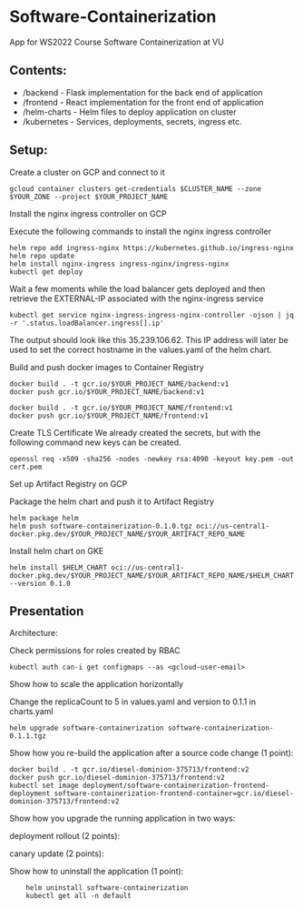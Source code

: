 # Software-Containerization
App for WS2022 Course Software Containerization at VU

## Contents:
- /backend - Flask implementation for the back end of application
- /frontend - React implementation for the front end of application
- /helm-charts - Helm files to deploy application on cluster
- /kubernetes - Services, deployments, secrets, ingress etc.

## Setup:
Create a cluster on GCP and connect to it
```
gcloud container clusters get-credentials $CLUSTER_NAME --zone $YOUR_ZONE --project $YOUR_PROJECT_NAME
```

Install the nginx ingress controller on GCP

Execute the following commands to install the nginx ingress controller
```
helm repo add ingress-nginx https://kubernetes.github.io/ingress-nginx
helm repo update
helm install nginx-ingress ingress-nginx/ingress-nginx
kubectl get deploy
```

Wait a few moments while the load balancer gets deployed and then retrieve the EXTERNAL-IP associated with the nginx-ingress service
```
kubectl get service nginx-ingress-ingress-nginx-controller -ojson | jq -r '.status.loadBalancer.ingress[].ip'
```
The output should look like this 35.239.106.62. This IP address will later be used to set the correct hostname in the values.yaml of the helm chart. 

Build and push docker images to Container Registry
```
docker build . -t gcr.io/$YOUR_PROJECT_NAME/backend:v1
docker push gcr.io/$YOUR_PROJECT_NAME/backend:v1

docker build . -t gcr.io/$YOUR_PROJECT_NAME/frontend:v1
docker push gcr.io/$YOUR_PROJECT_NAME/frontend:v1
```
Create TLS Certificate
We already created the secrets, but with the following command new keys can be created.
```
openssl req -x509 -sha256 -nodes -newkey rsa:4090 -keyout key.pem -out cert.pem
```

Set up Artifact Registry on GCP


Package the helm chart and push it to Artifact Registry
```
helm package helm
helm push software-containerization-0.1.0.tgz oci://us-central1-docker.pkg.dev/$YOUR_PROJECT_NAME/$YOUR_ARTIFACT_REPO_NAME
```

Install helm chart on GKE

```
helm install $HELM_CHART oci://us-central1-docker.pkg.dev/$YOUR_PROJECT_NAME/$YOUR_ARTIFACT_REPO_NAME/$HELM_CHART --version 0.1.0
```


## Presentation

Architecture:



Check permissions for roles created by RBAC

```
kubectl auth can-i get configmaps --as <gcloud-user-email>
```

Show how to scale the application horizontally

Change the replicaCount to 5 in values.yaml and version to 0.1.1 in charts.yaml
```
helm upgrade software-containerization software-containerization-0.1.1.tgz
```


Show how you re-build the application after a source code change (1 point):

```
docker build . -t gcr.io/diesel-dominion-375713/frontend:v2
docker push gcr.io/diesel-dominion-375713/frontend:v2
kubectl set image deployment/software-containerization-frontend-deployment software-containerization-frontend-container=gcr.io/diesel-dominion-375713/frontend:v2
```

Show how you upgrade the running application in two ways:

deployment rollout (2 points):

canary update (2 points):


Show how to uninstall the application (1 point):

```
    helm uninstall software-containerization
    kubectl get all -n default
```

